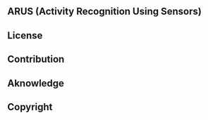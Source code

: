 ## ARUS (Activity Recognition Using Sensors)

## License

## Contribution

## Aknowledge

## Copyright